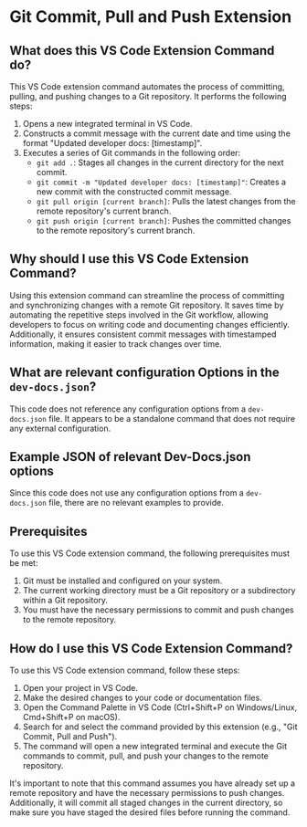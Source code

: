 # Git Commit, Pull and Push Extension

## What does this VS Code Extension Command do?

This VS Code extension command automates the process of committing, pulling, and pushing changes to a Git repository. It performs the following steps:

1. Opens a new integrated terminal in VS Code.
2. Constructs a commit message with the current date and time using the format "Updated developer docs: [timestamp]".
3. Executes a series of Git commands in the following order:
   - `git add .`: Stages all changes in the current directory for the next commit.
   - `git commit -m "Updated developer docs: [timestamp]"`: Creates a new commit with the constructed commit message.
   - `git pull origin [current branch]`: Pulls the latest changes from the remote repository's current branch.
   - `git push origin [current branch]`: Pushes the committed changes to the remote repository's current branch.

## Why should I use this VS Code Extension Command?

Using this extension command can streamline the process of committing and synchronizing changes with a remote Git repository. It saves time by automating the repetitive steps involved in the Git workflow, allowing developers to focus on writing code and documenting changes efficiently. Additionally, it ensures consistent commit messages with timestamped information, making it easier to track changes over time.

## What are relevant configuration Options in the `dev-docs.json`?

This code does not reference any configuration options from a `dev-docs.json` file. It appears to be a standalone command that does not require any external configuration.

## Example JSON of relevant Dev-Docs.json options

Since this code does not use any configuration options from a `dev-docs.json` file, there are no relevant examples to provide.

## Prerequisites

To use this VS Code extension command, the following prerequisites must be met:

1. Git must be installed and configured on your system.
2. The current working directory must be a Git repository or a subdirectory within a Git repository.
3. You must have the necessary permissions to commit and push changes to the remote repository.

## How do I use this VS Code Extension Command?

To use this VS Code extension command, follow these steps:

1. Open your project in VS Code.
2. Make the desired changes to your code or documentation files.
3. Open the Command Palette in VS Code (Ctrl+Shift+P on Windows/Linux, Cmd+Shift+P on macOS).
4. Search for and select the command provided by this extension (e.g., "Git Commit, Pull and Push").
5. The command will open a new integrated terminal and execute the Git commands to commit, pull, and push your changes to the remote repository.

It's important to note that this command assumes you have already set up a remote repository and have the necessary permissions to push changes. Additionally, it will commit all staged changes in the current directory, so make sure you have staged the desired files before running the command.
  
  